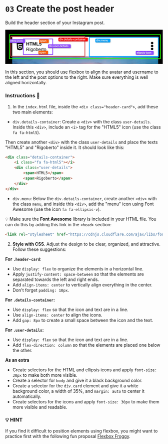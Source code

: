 # `03` Create the post header

Build the header section of your Instagram post.

![header-post](../../assets/header-post.png)

In this section, you should use flexbox to align the avatar and username to the left and the post options to the right. Make sure everything is well aligned horizontally.

### Instructions 📝

1. In the `index.html` file, inside the `<div class="header-card">`, add these two main elements:

- `div.details-container`: Create a `<div>` with the class `user-details`. Inside this `<div>`, include an `<i>` tag for the "HTML5" icon (use the class `fa fa-html5`).

Then create another `<div>` with the class `user-details` and place the texts "HTML5" and "Rigoberto" inside it. It should look like this:

```html
<div class="details-container">
    <i class="fa fa-html5"></i>
    <div class="user-details">
        <span>HTML5</span>
        <span>Rigoberto</span>
    </div>
</div>
```

- `div.menu`: Below the `div.details-container`, create another `<div>` with the class `menu`, and inside this `<div>`, add the "menu" icon using Font Awesome (use the icon `fa fa-ellipsis-v`).

💡 Make sure the **Font Awesome** library is included in your HTML file. You can do this by adding this link in the `<head>` section:

```html
<link rel="stylesheet" href="https://cdnjs.cloudflare.com/ajax/libs/font-awesome/4.7.0/css/font-awesome.min.css" />
```

2. **Style with CSS**. Adjust the design to be clear, organized, and attractive. Follow these suggestions:

**For `.header-card`**:
- Use `display: flex` to organize the elements in a horizontal line.
- Apply `justify-content: space-between` so that the elements are separated towards the left and right ends.
- Add `align-items: center` to vertically align everything in the center.
- Don't forget `padding: 10px`.

**For `.details-container`:**
- Use `display: flex` so that the icon and text are in a line.
- Use `align-items: center` to align the icons.
- Add `gap: 8px` to create a small space between the icon and the text.

**For `.user-details`:**
- Use `display: flex` so that the icon and text are in a line.
- Add `flex-direction: column` so that the elements are placed one below the other.

**As an extra**
- Create selectors for the HTML and ellipsis icons and apply `font-size: 30px` to make both more visible.
- Create a selector for `body` and give it a black background color.
- Create a selector for the `div.card` element and give it a white background color, a width of 35%, and `margin: auto` to center it automatically.
- Create selectors for the icons and apply `font-size: 30px` to make them more visible and readable.

### 💡 HINT

If you find it difficult to position elements using flexbox, you might want to practice first with the following fun proposal [Flexbox Froggy](https://flexboxfroggy.com/#en).
